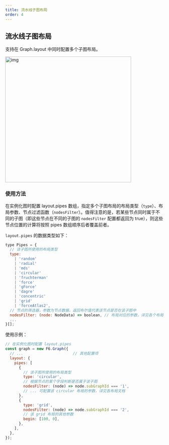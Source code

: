 ```yaml
---
title: 流水线子图布局
order: 4
---
```


## 流水线子图布局

支持在 Graph.layout 中同时配置多个子图布局。

<img src='https://gw.alipayobjects.com/mdn/rms_f8c6a0/afts/img/A*TaymQYKOJkgAAAAAAAAAAAAAARQnAQ' alt="img" width='400px'>

### 使用方法

在实例化图时配置 layout.pipes 数组，指定多个子图布局的布局类型（`type`）、布局参数、节点过滤函数（`nodesFilter`）。值得注意的是，若某些节点同时属于不同的子图（即这些节点在不同的子图的 `nodesFilter` 配置都返回为 true），则这些节点位置的计算将按照 pipes 数组顺序后者覆盖前者。

`layout.pipes` 的数据类型如下：

```javascript
type Pipes = {
  // 该子图所使用的布局类型
  type:
    | 'random'
    | 'radial'
    | 'mds'
    | 'circular'
    | 'fruchterman'
    | 'force'
    | 'gForce'
    | 'dagre'
    | 'concentric'
    | 'grid'
    | 'forceAtlas2',
  // 节点的筛选器，参数为节点数据，返回布尔值代表该节点是否在该子图中
  nodesFilter: (node: NodeData) => boolean, // 布局对应的参数，详见各个布局的参数
  ...
}[];
```

使用示例：

```javascript
// 在实例化图时配置 layout.pipes
const graph = new F6.Graph({
  // ...                      // 其他配置项
  layout: {
    pipes: [
      {
        // 该子图所使用的布局类型
        type: 'circular',
        // 根据节点的某个字段判断是否属于该子图
        nodesFilter: (node) => node.subGraphId === '1',
        // ... 可配置该 circular 布局的参数，详见各布局文档
      },
      {
        type: 'grid',
        nodesFilter: (node) => node.subGraphId === '2',
        // 该 grid 布局的其他参数
        begin: [100, 0],
      },
    ],
  },
});
```
